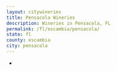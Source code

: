 ```yaml
---
layout: citywineries
title: Pensacola Wineries
description: Wineries in Pensacola, FL
permalink: /fl/escambia/pensacola/
state: fl
county: escambia
city: pensacola
---
```

-
